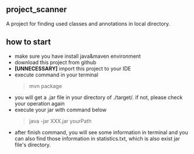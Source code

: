 ## project_scanner
A project for finding used classes and annotations in local directory.

## how to start
- make sure you have install java&maven environment
- download this project from github
- <b>[UNNECESSARY]</b> import this project to your IDE
- execute command in your terminal
    > mvn package
- you will get a .jar file in your directory of ./target/. if not, please check your operation again
- execute your jar with command below
    > java -jar XXX.jar yourPath
- after finish command, you will see some information in terminal and you can also find those information in statistics.txt, which is also exist jar file's directory.